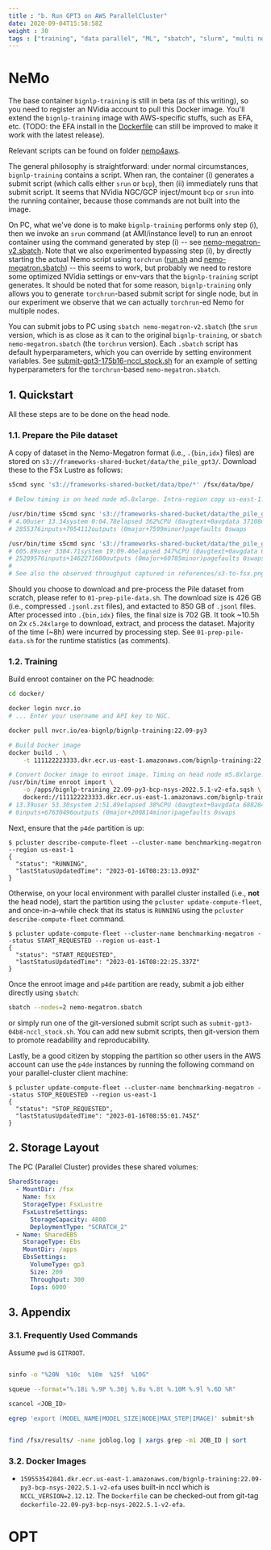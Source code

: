 ```yaml
---
title : "b. Run GPT3 on AWS ParallelCluster"
date: 2020-09-04T15:58:58Z
weight : 30
tags : ["training", "data parallel", "ML", "sbatch", "slurm", "multi node", "multi gpu", "GPT3"]
---
```


# NeMo

The base container `bignlp-training` is still in beta (as of this writing), so you need to register
an NVidia account to pull this Docker image. You'll extend the `bignlp-training` image with
AWS-specific stuffs, such as EFA, etc. (TODO: the EFA install in the
[Dockerfile](nemo4aws/Dockerfile) can still be improved to make it work with the latest release).

Relevant scripts can be found on folder [nemo4aws](nemo4aws).

The general philosophy is straightforward: under normal circumstances, `bignlp-training` contains a
script. When ran, the container (i) generates a submit script (which calls either `srun` or `bcp`),
then (ii) immediately runs that submit script. It seems that NVidia NGC/GCP inject/mount `bcp` or
`srun` into the running container, because those commands are not built into the image.

On PC, what we've done is to make `bignlp-training` performs only step (i), then we invoke an `srun`
command (at AMI/instance level) to run an enroot container using the command generated by step (i)
-- see [nemo-megatron-v2.sbatch](nemo4aws/nemo-megatron-v2.sbatch). Note that we also experimented
bypassing step (i), by directly starting the actual Nemo script using `torchrun`
([run.sh](nemo4aws/run.sh) and [nemo-megatron.sbatch](nemo4aws/nemo-megatron.sbatch)) -- this seems
to work, but probably we need to restore some optimized NVidia settings or env-vars that the
`bignlp-training` script generates. It should be noted that for some reason, `bignlp-training` only
allows you to generate `torchrun`-based submit script for single node, but in our experiment we
observe that we can actually `torchrun`-ed Nemo for multiple nodes.

You can submit jobs to PC using `sbatch nemo-megatron-v2.sbatch` (the `srun` version, which is as
close as it can to the original `bignlp-training`, or `sbatch nemo-megatron.sbatch` (the `torchrun`
version). Each `.sbatch` script has default hyperparameters, which you can override by setting
environment variables. See
[submit-gpt3-175b16-nccl_stock.sh](nemo4aws/submit-gpt3-175b16-nccl_stock.sh) for an example of
setting hyperparameters for the `torchrun`-based `nemo-megatron.sbatch`.

## 1. Quickstart

All these steps are to be done on the head node.

### 1.1. Prepare the Pile dataset

A copy of dataset in the Nemo-Megatron format (i.e., `.{bin,idx}` files) are stored on
`s3://frameworks-shared-bucket/data/the_pile_gpt3/`. Download these to the FSx Lustre as follows:

```bash
s5cmd sync 's3://frameworks-shared-bucket/data/bpe/*' /fsx/data/bpe/

# Below timing is on head node m5.8xlarge. Intra-region copy us-east-1.

/usr/bin/time s5cmd sync 's3://frameworks-shared-bucket/data/the_pile_gpt3/*.idx' /fsx/data/the_pile_gpt3/
# 4.00user 13.34system 0:04.78elapsed 362%CPU (0avgtext+0avgdata 37108maxresident)k
# 2855376inputs+7954112outputs (0major+7599minor)pagefaults 0swaps

/usr/bin/time s5cmd sync 's3://frameworks-shared-bucket/data/the_pile_gpt3/*.bin' /fsx/data/the_pile_gpt3/
# 605.89user 3384.71system 19:09.46elapsed 347%CPU (0avgtext+0avgdata 69656maxresident)k
# 25209576inputs+1462271680outputs (0major+60785minor)pagefaults 0swaps
#
# See also the observed throughput captured in references/s3-to-fsx.png
```

Should you choose to download and pre-process the Pile dataset from scratch, please refer to
`01-prep-pile-data.sh`. The download size is 426 GB (i.e., compressed `.jsonl.zst` files), and
extacted to 850 GB of `.jsonl` files. After processed into `.{bin,idx}` files, the final size is 702
GB. It took ~10.5h on 2x `c5.24xlarge` to download, extract, and process the dataset. Majority of
the time (~8h) were incurred by processing step. See `01-prep-pile-data.sh` for the runtime
statistics (as comments).

### 1.2. Training

Build enroot container on the PC headnode:

```bash
cd docker/

docker login nvcr.io
# ... Enter your username and API key to NGC.

docker pull nvcr.io/ea-bignlp/bignlp-training:22.09-py3

# Build Docker image
docker build . \
    -t 111122223333.dkr.ecr.us-east-1.amazonaws.com/bignlp-training:22.09-py3-bcp-nsys-2022.5.1-v2-efa

# Convert Docker image to enroot image. Timing on head node m5.8xlarge.
/usr/bin/time enroot import \
    -o /apps/bignlp-training_22.09-py3-bcp-nsys-2022.5.1-v2-efa.sqsh \
    dockerd://111122223333.dkr.ecr.us-east-1.amazonaws.com/bignlp-training:22.09-py3-bcp-nsys-2022.5.1-v2-efa
# 13.39user 53.30system 2:51.89elapsed 38%CPU (0avgtext+0avgdata 688284maxresident)k
# 0inputs+67630496outputs (0major+200814minor)pagefaults 0swaps
```

Next, ensure that the `p4de` partition is up:

```console
$ pcluster describe-compute-fleet --cluster-name benchmarking-megatron --region us-east-1
{
  "status": "RUNNING",
  "lastStatusUpdatedTime": "2023-01-16T08:23:13.093Z"
}
```

Otherwise, on your local environment with parallel cluster installed (i.e., **not** the head node),
start the partition using the `pcluster update-compute-fleet`, and once-in-a-while check that its
status is `RUNNING` using the `pcluster describe-compute-fleet` command.

```console
$ pcluster update-compute-fleet --cluster-name benchmarking-megatron --status START_REQUESTED --region us-east-1
{
  "status": "START_REQUESTED",
  "lastStatusUpdatedTime": "2023-01-16T08:22:25.337Z"
}
```

Once the enroot image and `p4de` partition are ready, submit a job either directly using `sbatch`:

```bash
sbatch --nodes=2 nemo-megatron.sbatch
```

or simply run one of the git-versioned submit script such as `submit-gpt3-04b8-nccl_stock.sh`. You
can add new submit scripts, then git-version them to promote readability and reproducability.

Lastly, be a good citizen by stopping the partition so other users in the AWS account can use the
`p4de` instances by running the following command on your parallel-cluster client machine:

```console
$ pcluster update-compute-fleet --cluster-name benchmarking-megatron --status STOP_REQUESTED --region us-east-1
{
  "status": "STOP_REQUESTED",
  "lastStatusUpdatedTime": "2023-01-16T08:55:01.745Z"
}
```

## 2. Storage Layout

The PC (Parallel Cluster) provides these shared volumes:

```yaml
SharedStorage:
  - MountDir: /fsx
    Name: fsx
    StorageType: FsxLustre
    FsxLustreSettings:
      StorageCapacity: 4800
      DeploymentType: "SCRATCH_2"
  - Name: SharedEBS
    StorageType: Ebs
    MountDir: /apps
    EbsSettings:
      VolumeType: gp3
      Size: 200
      Throughput: 300
      Iops: 6000
```

## 3. Appendix

### 3.1. Frequently Used Commands

Assume `pwd` is `GITROOT`.

```bash

sinfo -o "%20N  %10c  %10m  %25f  %10G"

squeue --format="%.18i %.9P %.30j %.8u %.8t %.10M %.9l %.6D %R"

scancel <JOB_ID>

egrep 'export (MODEL_NAME|MODEL_SIZE|NODE|MAX_STEP|IMAGE)' submit*sh


find /fsx/results/ -name joblog.log | xargs grep -m1 JOB_ID | sort
```

### 3.2. Docker Images

- `159553542841.dkr.ecr.us-east-1.amazonaws.com/bignlp-training:22.09-py3-bcp-nsys-2022.5.1-v2-efa`
  uses built-in nccl which is `NCCL_VERSION=2.12.12`. The `Dockerfile` can be checked-out from
  git-tag `dockerfile-22.09-py3-bcp-nsys-2022.5.1-v2-efa`.


# OPT